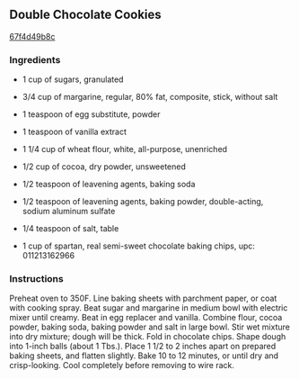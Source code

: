 ## Double Chocolate Cookies

[67f4d49b8c](http://www.vegetariantimes.com/recipe/double-chocolate-cookies/)

### Ingredients

 - 1 cup of sugars, granulated

 - 3/4 cup of margarine, regular, 80% fat, composite, stick, without salt

 - 1 teaspoon of egg substitute, powder

 - 1 teaspoon of vanilla extract

 - 1 1/4 cup of wheat flour, white, all-purpose, unenriched

 - 1/2 cup of cocoa, dry powder, unsweetened

 - 1/2 teaspoon of leavening agents, baking soda

 - 1/2 teaspoon of leavening agents, baking powder, double-acting, sodium aluminum sulfate

 - 1/4 teaspoon of salt, table

 - 1 cup of spartan, real semi-sweet chocolate baking chips, upc: 011213162966

### Instructions

Preheat oven to 350F. Line baking sheets with parchment paper, or coat with cooking spray. Beat sugar and margarine in medium bowl with electric mixer until creamy. Beat in egg replacer and vanilla. Combine flour, cocoa powder, baking soda, baking powder and salt in large bowl. Stir wet mixture into dry mixture; dough will be thick. Fold in chocolate chips. Shape dough into 1-inch balls (about 1 Tbs.). Place 1 1/2 to 2 inches apart on prepared baking sheets, and flatten slightly. Bake 10 to 12 minutes, or until dry and crisp-looking. Cool completely before removing to wire rack.